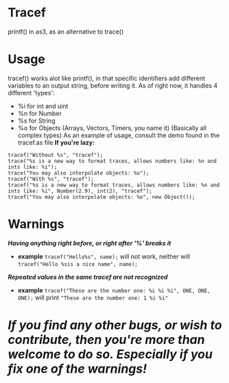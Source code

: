 # Tracef
printf() in as3, as an alternative to trace()
# Usage
tracef() works alot like printf(), in that specific identifiers add different variables to an output string, before writing it.
As of right now, it handles 4 different 'types':
 + %i for int and uint
 + %n for Number
 + %s for String
 + %o for Objects (Arrays, Vectors, Timers, you name it) (Basically all complex types)
As an example of usage, consult the demo found in the tracef.as file
**If you're lazy:**
```
tracef("Without %s", "tracef");
trace("%s is a new way to format traces, allows numbers like: %n and ints like: %i");
trace("You may also interpolate objects: %o");
tracef("With %s", "tracef");
tracef("%s is a new way to format traces, allows numbers like: %n and ints like: %i", Number(2.9), int(2), "tracef"); 
tracef("You may also interpolate objects: %o", new Object());
```
# Warnings
***Having anything right before, or right after '%' breaks it***
  + **example** `tracef("Hello%s", name);` will not work, neither will `tracef("Hello %sis a nice name", name);`



***Repeated values in the same tracef are not recognized***

  + **example** `tracef("These are the number one: %i %i %i", ONE, ONE, ONE);` will print `"These are the number one: 1 %i %i"`



# ***If you find any other bugs, or wish to contribute, then you're more than welcome to do so. Especially if you fix one of the warnings!***
